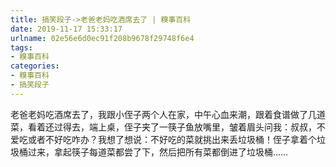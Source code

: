 ```yaml
---
title: 搞笑段子->老爸老妈吃酒席去了 | 糗事百科
date: 2019-11-17 15:33:17
urlname: 02e56e6d0ec91f208b9678f29748f6e4
tags: 
- 糗事百科
categories:
- 糗事百科
- 搞笑段子
---
```

老爸老妈吃酒席去了，我跟小侄子两个人在家，中午心血来潮，跟着食谱做了几道菜，看着还过得去，端上桌，侄子夹了一筷子鱼放嘴里，皱着眉头问我：叔叔，不爱吃或者不好吃咋办？我想了想说：不好吃的菜就挑出来丢垃圾桶！侄子拿着个垃圾桶过来，拿起筷子每道菜都尝了下，然后把所有菜都倒进了垃圾桶……


